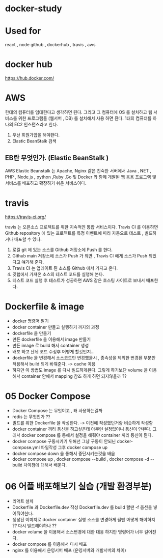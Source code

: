 # docker-study

# Used for
react , node
github , dockerhub , travis , aws

# docker hub
https://hub.docker.com/

# AWS

한대의 컴퓨터를 임대한다고 생각하면 된다.
그리고 그 컴퓨터에 OS 를 설치하고 웹 서비스를 위한 프로그램들 (웹서버 , DB) 를
설치해서 사용 하면 된다.
1대의 컴퓨터를 하나의 EC2 인스턴스라고 한다.

1. 우선 회원가입을 해야한다.
2. Elastic BeanStalk 검색

## EB란 무엇인가. (Elastic BeanStalk )
AWS Elastic Beanstalk 는 Apache, Nginx 같은 친숙한 서버에서 Java , NET , PHP , Node.js , python ,Ruby ,Go 및 Docker 와 함께 개발된 웹 응용 프로그램 및 서비스를 배포하고 확장하기 쉬운 서비스이다.


# travis
https://travis-ci.org/

travis 는 오픈소스 프로젝트를 위한 지속적인 통합 서비스이다.
Travis CI 를 이용하면 Github repository 에 있는 프로젝트를 
특정 이벤트에 따라 자동으로 테스트 , 빌드하거나 배포할 수 있다. 

1. 로컬 git 에 있는 소스를 Github 저장소에 Push 를 한다.
2. Github main 저장소에 소스가 Push 가 되면 , 
Travis CI 에게 소스가 Push 되었다고 얘기해 준다.
3. Travis CI 는 업데이트 된 소스를 Github 에서 가지고 온다.
4. 깃헙에서 가져온 소스의 테스트 코드를 실행해 본다.
5. 테스트 코드 실행 후 테스트가 성공하면 AWS 같은 호스팅 사이트로 보내서 배포한다.



# Dockerfile & image

- docker 명령어 알기
- docker container 만들고 실행하기 까지의 과정 
- dockerfile 을 만들기
- 만든 dockerfile 을 이용해서 image 만들기
- 만든 image 로 build 해서 container 생성
- 배포 하고 난뒤 코드 수정후 어떻게 할것인지...
- dockerfile 을 변경해서 소스코드만 변경했을시 , 종속성을 제외한 변경된 부분만 적용해서 build 되게 바꿔준다. -> cache 이용
- 하지만 이 방법도 image 를 다시 빌드하게된다. 그렇게 하기보단 volume 을 이용해서 container 안에서 mapping 참조 하게 하면 되지않을까 ??


# 05 Docker Compose

- Docker Compose 는 무엇이고 , 왜 사용하는걸까
- redis 는 무엇인가 ??
- 빌드를 위한 Dockerfile 을 작성한다. -> 이전에 작성했던거랑 비슷하게 작성함
- docker container 끼리 통신을 하고싶은데 아무런 설정없이니 통신이 안된다.
그래서 docker compose 를 통해서 설정을 해줘야 container 끼리 통신이 된다.
- docker compose 구동시키기 위해선 그냥 구동이 안되닌 docker-compose.yml 파일작성
그후 docker compose up
- docker compose down 을 통해서 중단시키는것을 배움
- docker compose up , docker compose --build , docker compose -d --build 차이점에 대해서 배운다.

# 06 어플 배포해보기 실습 (개발 환경부분)

- 리액트 설치
- Dockerfile 과 Dockerfile.dev 작성 
  Dockerfile.dev 를 build 할땐 -f 옵션을 넣어줘야한다.
- 생성된 이미지로 docker container 실행
  소스를 변경하게 될땐 어떻게 해야하지 ?? 다시 빌드해야하나 ??
- docker volume 을 이용해서 소스변경에 대한 대응
  하지만 명령어가 너무 길어진다.
- docker compose 를 이용해서 다시 배포
- nginx 를 이용해서 운영서버 배포 (운영서버와 개발서버의 차이)
